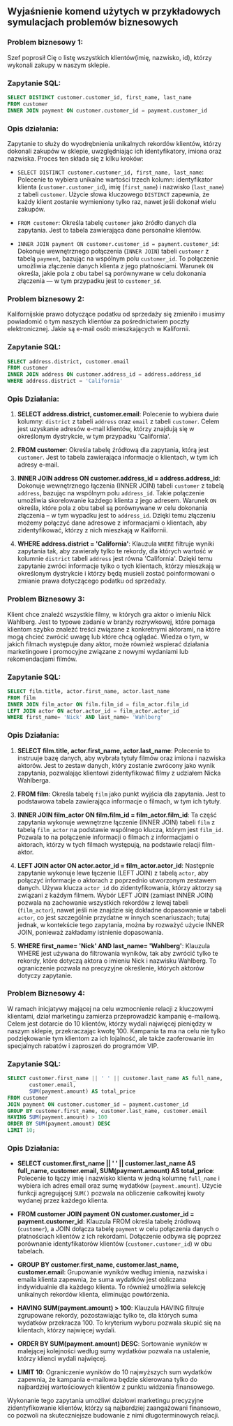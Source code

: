 
## Wyjaśnienie komend użytych w przykładowych symulacjach problemów biznesowych

### Problem biznesowy 1: 
Szef poprosił Cię o listę wszystkich klientów(imię, nazwisko, id), którzy wykonali zakupy w naszym sklepie.

### Zapytanie SQL:

```sql
SELECT DISTINCT customer.customer_id, first_name, last_name
FROM customer
INNER JOIN payment ON customer.customer_id = payment.customer_id
```

### Opis działania:

Zapytanie to służy do wyodrębnienia unikalnych rekordów klientów, którzy dokonali zakupów w sklepie, uwzględniając ich identyfikatory, imiona oraz nazwiska. Proces ten składa się z kilku kroków:

- `SELECT DISTINCT customer.customer_id, first_name, last_name`: Polecenie to wybiera unikalne wartości trzech kolumn: identyfikator klienta (`customer.customer_id`), imię (`first_name`) i nazwisko (`last_name`) z tabeli `customer`. Użycie słowa kluczowego `DISTINCT` zapewnia, że każdy klient zostanie wymieniony tylko raz, nawet jeśli dokonał wielu zakupów.

- `FROM customer`: Określa tabelę `customer` jako źródło danych dla zapytania. Jest to tabela zawierająca dane personalne klientów.

- `INNER JOIN payment ON customer.customer_id = payment.customer_id`: Dokonuje wewnętrznego połączenia (`INNER JOIN`) tabeli `customer` z tabelą `payment`, bazując na wspólnym polu `customer_id`. To połączenie umożliwia złączenie danych klienta z jego płatnościami. Warunek `ON` określa, jakie pola z obu tabel są porównywane w celu dokonania złączenia — w tym przypadku jest to `customer_id`.

### Problem biznesowy 2:
Kalifornijskie prawo dotyczące podatku od sprzedaży się zmieniło i musimy powiadomić o tym naszych klientów za pośrednictwiem poczty elektronicznej. Jakie są e-mail osób mieszkających w Kalifornii.

### Zapytanie SQL:
```sql
SELECT address.district, customer.email
FROM customer
INNER JOIN address ON customer.address_id = address.address_id
WHERE address.district = 'California'
```

### Opis Działania:

1. **SELECT address.district, customer.email**: Polecenie to wybiera dwie kolumny: `district` z tabeli `address` oraz `email` z tabeli `customer`. Celem jest uzyskanie adresów e-mail klientów, którzy znajdują się w określonym dystrykcie, w tym przypadku 'California'.

2. **FROM customer**: Określa tabelę źródłową dla zapytania, którą jest `customer`. Jest to tabela zawierająca informacje o klientach, w tym ich adresy e-mail.

3. **INNER JOIN address ON customer.address_id = address.address_id**: Dokonuje wewnętrznego łączenia (INNER JOIN) tabeli `customer` z tabelą `address`, bazując na wspólnym polu `address_id`. Takie połączenie umożliwia skorelowanie każdego klienta z jego adresem. Warunek `ON` określa, które pola z obu tabel są porównywane w celu dokonania złączenia – w tym wypadku jest to `address_id`. Dzięki temu złączeniu możemy połączyć dane adresowe z informacjami o klientach, aby zidentyfikować, którzy z nich mieszkają w Kalifornii.

4. **WHERE address.district = 'California'**: Klauzula `WHERE` filtruje wyniki zapytania tak, aby zawierały tylko te rekordy, dla których wartość w kolumnie `district` tabeli `address` jest równa 'California'. Dzięki temu zapytanie zwróci informacje tylko o tych klientach, którzy mieszkają w określonym dystrykcie i którzy będą musieli zostać poinformowani o zmianie prawa dotyczącego podatku od sprzedaży.

### Problem Biznesowy 3:

Klient chce znaleźć wszystkie filmy, w których gra aktor o imieniu Nick Wahlberg. Jest to typowe zadanie w branży rozrywkowej, które pomaga klientom szybko znaleźć treści związane z konkretnymi aktorami, na które mogą chcieć zwrócić uwagę lub które chcą oglądać. Wiedza o tym, w jakich filmach występuje dany aktor, może również wspierać działania marketingowe i promocyjne związane z nowymi wydaniami lub rekomendacjami filmów.

### Zapytanie SQL:

```sql
SELECT film.title, actor.first_name, actor.last_name 
FROM film
INNER JOIN film_actor ON film.film_id = film_actor.film_id
LEFT JOIN actor ON actor.actor_id = film_actor.actor_id
WHERE first_name= 'Nick' AND last_name= 'Wahlberg'
```

### Opis Działania:

1. **SELECT film.title, actor.first_name, actor.last_name**: Polecenie to instruuje bazę danych, aby wybrała tytuły filmów oraz imiona i nazwiska aktorów. Jest to zestaw danych, który zostanie zwrócony jako wynik zapytania, pozwalając klientowi zidentyfikować filmy z udziałem Nicka Wahlberga.

2. **FROM film**: Określa tabelę `film` jako punkt wyjścia dla zapytania. Jest to podstawowa tabela zawierająca informacje o filmach, w tym ich tytuły.

3. **INNER JOIN film_actor ON film.film_id = film_actor.film_id**: Ta część zapytania wykonuje wewnętrzne łączenie (INNER JOIN) tabeli `film` z tabelą `film_actor` na podstawie wspólnego klucza, którym jest `film_id`. Pozwala to na połączenie informacji o filmach z informacjami o aktorach, którzy w tych filmach występują, na podstawie relacji film-aktor.

4. **LEFT JOIN actor ON actor.actor_id = film_actor.actor_id**: Następnie zapytanie wykonuje lewe łączenie (LEFT JOIN) z tabelą `actor`, aby połączyć informacje o aktorach z poprzednio utworzonym zestawem danych. Używa klucza `actor_id` do zidentyfikowania, którzy aktorzy są związani z każdym filmem. Wybór LEFT JOIN (zamiast INNER JOIN) pozwala na zachowanie wszystkich rekordów z lewej tabeli (`film_actor`), nawet jeśli nie znajdzie się dokładne dopasowanie w tabeli `actor`, co jest szczególnie przydatne w innych scenariuszach; tutaj jednak, w kontekście tego zapytania, można by rozważyć użycie INNER JOIN, ponieważ zakładamy istnienie dopasowania.

5. **WHERE first_name= 'Nick' AND last_name= 'Wahlberg'**: Klauzula WHERE jest używana do filtrowania wyników, tak aby zwrócić tylko te rekordy, które dotyczą aktora o imieniu Nick i nazwisku Wahlberg. To ograniczenie pozwala na precyzyjne określenie, których aktorów dotyczy zapytanie.

### Problem Biznesowy 4:

W ramach inicjatywy mającej na celu wzmocnienie relacji z kluczowymi klientami, dział marketingu zamierza przeprowadzić kampanię e-mailową. Celem jest dotarcie do 10 klientów, którzy wydali najwięcej pieniędzy w naszym sklepie, przekraczając kwotę 100. Kampania ta ma na celu nie tylko podziękowanie tym klientom za ich lojalność, ale także zaoferowanie im specjalnych rabatów i zaproszeń do programów VIP.

### Zapytanie SQL:

```sql
SELECT customer.first_name || ' ' || customer.last_name AS full_name,
       customer.email,
       SUM(payment.amount) AS total_price
FROM customer
JOIN payment ON customer.customer_id = payment.customer_id
GROUP BY customer.first_name, customer.last_name, customer.email
HAVING SUM(payment.amount) > 100
ORDER BY SUM(payment.amount) DESC
LIMIT 10;
```

### Opis Działania:

- **SELECT customer.first_name || ' ' || customer.last_name AS full_name, customer.email, SUM(payment.amount) AS total_price**: Polecenie to łączy imię i nazwisko klienta w jedną kolumnę `full_name` i wybiera ich adres email oraz sumę wydatków (`payment.amount`). Użycie funkcji agregującej `SUM()` pozwala na obliczenie całkowitej kwoty wydanej przez każdego klienta.

- **FROM customer JOIN payment ON customer.customer_id = payment.customer_id**: Klauzula FROM określa tabelę źródłową (`customer`), a JOIN dołącza tabelę `payment` w celu połączenia danych o płatnościach klientów z ich rekordami. Dołączenie odbywa się poprzez porównanie identyfikatorów klientów (`customer.customer_id`) w obu tabelach.

- **GROUP BY customer.first_name, customer.last_name, customer.email**: Grupowanie wyników według imienia, nazwiska i emaila klienta zapewnia, że suma wydatków jest obliczana indywidualnie dla każdego klienta. To również umożliwia selekcję unikalnych rekordów klienta, eliminując powtórzenia.

- **HAVING SUM(payment.amount) > 100**: Klauzula HAVING filtruje zgrupowane rekordy, pozostawiając tylko te, dla których suma wydatków przekracza 100. To kryterium wyboru pozwala skupić się na klientach, którzy najwięcej wydali.

- **ORDER BY SUM(payment.amount) DESC**: Sortowanie wyników w malejącej kolejności według sumy wydatków pozwala na ustalenie, którzy klienci wydali najwięcej. 

- **LIMIT 10**: Ograniczenie wyników do 10 najwyższych sum wydatków zapewnia, że kampania e-mailowa będzie skierowana tylko do najbardziej wartościowych klientów z punktu widzenia finansowego.

Wykonanie tego zapytania umożliwi działowi marketingu precyzyjne zidentyfikowanie klientów, którzy są najbardziej zaangażowani finansowo, co pozwoli na skuteczniejsze budowanie z nimi długoterminowych relacji.
